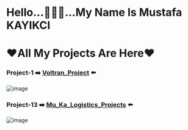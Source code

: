 # Hello...🙋🏻‍♂️...My Name Is Mustafa KAYIKCI 
# ❤All My Projects Are Here❤ 

### Project-1 :arrow_right: [Voltran_Project](https://muka6363.github.io/PROJELER_MK/1.Voltran/index.html) :arrow_left:
![image](https://user-images.githubusercontent.com/101215803/189541748-8a6c77e3-6347-498f-aae3-0c019293675c.png)



### Project-13 :arrow_right: [Mu_Ka_Logistics_Projects](https://muka6363.github.io/PROJELER_MK/13.Mu_Ka_Logistics_Projects/index.html) :arrow_left:
![image](https://user-images.githubusercontent.com/101215803/189503263-428cd02f-09a7-46c5-9d79-76ee64e8f5f4.png)

